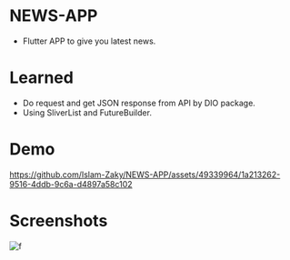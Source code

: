 # NEWS-APP

- Flutter APP to give you latest news.

# Learned

- Do request and get JSON response from API by DIO package.
- Using SliverList and FutureBuilder.

# Demo
https://github.com/Islam-Zaky/NEWS-APP/assets/49339964/1a213262-9516-4ddb-9c6a-d4897a58c102



# Screenshots
![f](https://github.com/Islam-Zaky/NEWS-APP/assets/49339964/2ce205ec-c6ac-4dbd-83c3-1ac31427f040)



